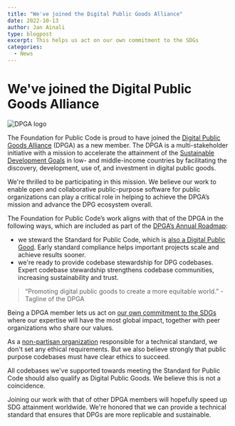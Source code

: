 ```yaml
---
title: "We've joined the Digital Public Goods Alliance"
date: 2022-10-13
author: Jan Ainali
type: blogpost
excerpt: This helps us act on our own commitment to the SDGs
categories:
  - News
---
```


# We've joined the Digital Public Goods Alliance

![DPGA logo]({{site.url}}/assets/DPGA.png)

The Foundation for Public Code is proud to have joined the [Digital Public Goods Alliance](https://digitalpublicgoods.net/) (DPGA) as a new member. The DPGA is a multi-stakeholder initiative with a mission to accelerate the attainment of the [Sustainable Development Goals](https://sdgs.un.org/goals) in low- and middle-income countries by facilitating the discovery, development, use of, and investment in digital public goods.

We're thrilled to be participating in this mission. We believe our work to enable open and collaborative public-purpose software for public organizations can play a critical role in helping to achieve the DPGA’s mission and advance the DPG ecosystem overall.

The Foundation for Public Code’s work aligns with that of the DPGA in the following ways, which are included as part of the [DPGA’s Annual Roadmap](https://digitalpublicgoods.net/roadmap/):

* we steward the Standard for Public Code, which is [also a Digital Public Good](https://blog.publiccode.net/news/2021/07/28/digital-public-goods.html). Early standard compliance helps important projects scale and achieve results sooner.
* we're ready to provide codebase stewardship for DPG codebases. Expert codebase stewardship strengthens codebase communities, increasing sustainability and trust.

> “Promoting digital public goods to create a more equitable world.” - Tagline of the DPGA

Being a DPGA member lets us act on [our own commitment to the SDGs](https://blog.publiccode.net/policy/2020/10/02/we-support-the-sustainable-development-goals.html) where our expertise will have the most global impact, together with peer organizations who share our values.

As a [non-partisan organization](https://about.publiccode.net/organization/mission.html) responsible for a technical standard, we don't set any ethical requirements. But we also believe strongly that public purpose codebases must have clear ethics to succeed.

All codebases we've supported towards meeting the Standard for Public Code should also qualify as Digital Public Goods. We believe this is not a coincidence.

Joining our work with that of other DPGA members will hopefully speed up SDG attainment worldwide. We're honored that we can provide a technical standard that ensures that DPGs are more replicable and sustainable.
